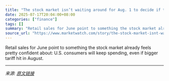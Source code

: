 ```yaml
---
title: "The stock market isn’t waiting around for Aug. 1 to decide if tariffs will hurt consumers"
date: 2025-07-17T20:04:00+08:00
categories: ["finance"]
tags: []
summary: "Retail sales for June point to something the stock market already feels pretty confident about: U.S. consumers will keep spending, even if bigger tariff hit in August."
source_url: "https://www.marketwatch.com/story/the-stock-market-isnt-waiting-around-for-aug-1-to-decide-if-tariffs-will-hurt-consumers-a717ff8f?mod=mw_rss_topstories"
---
```


Retail sales for June point to something the stock market already feels pretty confident about: U.S. consumers will keep spending, even if bigger tariff hit in August.

---

*来源: [原文链接](https://www.marketwatch.com/story/the-stock-market-isnt-waiting-around-for-aug-1-to-decide-if-tariffs-will-hurt-consumers-a717ff8f?mod=mw_rss_topstories)*
